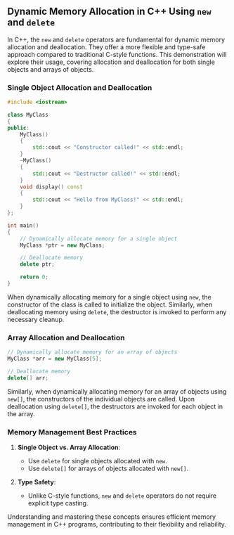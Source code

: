 ## Dynamic Memory Allocation in C++ Using `new` and `delete`

In C++, the `new` and `delete` operators are fundamental for dynamic memory allocation and deallocation. They offer a more flexible and type-safe approach compared to traditional C-style functions. This demonstration will explore their usage, covering allocation and deallocation for both single objects and arrays of objects.

### Single Object Allocation and Deallocation

```cpp
#include <iostream>

class MyClass
{
public:
    MyClass()
    {
        std::cout << "Constructor called!" << std::endl;
    }
    ~MyClass()
    {
        std::cout << "Destructor called!" << std::endl;
    }
    void display() const
    {
        std::cout << "Hello from MyClass!" << std::endl;
    }
};

int main()
{
    // Dynamically allocate memory for a single object
    MyClass *ptr = new MyClass;

    // Deallocate memory
    delete ptr;

    return 0;
}
```

When dynamically allocating memory for a single object using `new`, the constructor of the class is called to initialize the object. Similarly, when deallocating memory using `delete`, the destructor is invoked to perform any necessary cleanup.

### Array Allocation and Deallocation

```cpp
// Dynamically allocate memory for an array of objects
MyClass *arr = new MyClass[5];

// Deallocate memory
delete[] arr;
```

Similarly, when dynamically allocating memory for an array of objects using `new[]`, the constructors of the individual objects are called. Upon deallocation using `delete[]`, the destructors are invoked for each object in the array.

### Memory Management Best Practices

1. **Single Object vs. Array Allocation**:

   - Use `delete` for single objects allocated with `new`.
   - Use `delete[]` for arrays of objects allocated with `new[]`.

2. **Type Safety**:
   - Unlike C-style functions, `new` and `delete` operators do not require explicit type casting.

Understanding and mastering these concepts ensures efficient memory management in C++ programs, contributing to their flexibility and reliability.
